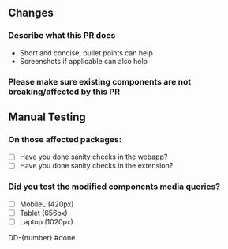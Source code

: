 ## Changes

### Describe what this PR does
- Short and concise, bullet points can help
- Screenshots if applicable can also help

### **Please make sure existing components are not breaking/affected by this PR**

## Manual Testing

### On those affected packages:
- [ ] Have you done sanity checks in the webapp?
- [ ] Have you done sanity checks in the extension?

### Did you test the modified components media queries?
- [ ] MobileL (420px)
- [ ] Tablet (656px)
- [ ] Laptop (1020px)

DD-{number} #done
